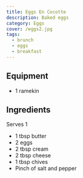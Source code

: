 ```yaml
---
title: Eggs En Cocotte
description: Baked eggs
category: Eggs
cover: /eggs2.jpg
tags:
  - brunch
  - eggs
  - breakfast
---
```


## Equipment

- 1 ramekin

## Ingredients

Serves 1

- 1 tbsp butter
- 2 eggs
- 2 tbsp cream
- 2 tbsp cheese
- 1 tbsp chives
- Pinch of salt and pepper
